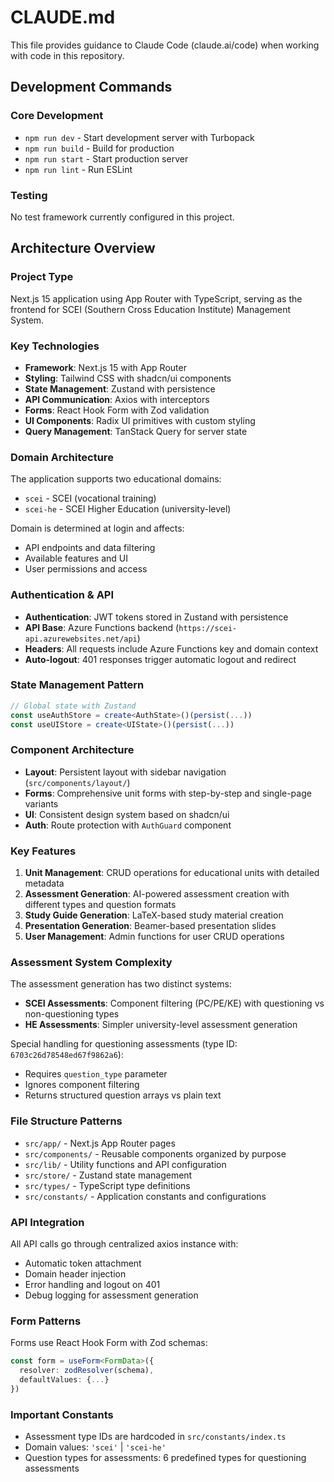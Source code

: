 # CLAUDE.md

This file provides guidance to Claude Code (claude.ai/code) when working with code in this repository.

## Development Commands

### Core Development
- `npm run dev` - Start development server with Turbopack
- `npm run build` - Build for production
- `npm run start` - Start production server
- `npm run lint` - Run ESLint

### Testing
No test framework currently configured in this project.

## Architecture Overview

### Project Type
Next.js 15 application using App Router with TypeScript, serving as the frontend for SCEI (Southern Cross Education Institute) Management System.

### Key Technologies
- **Framework**: Next.js 15 with App Router
- **Styling**: Tailwind CSS with shadcn/ui components
- **State Management**: Zustand with persistence
- **API Communication**: Axios with interceptors
- **Forms**: React Hook Form with Zod validation
- **UI Components**: Radix UI primitives with custom styling
- **Query Management**: TanStack Query for server state

### Domain Architecture
The application supports two educational domains:
- `scei` - SCEI (vocational training)
- `scei-he` - SCEI Higher Education (university-level)

Domain is determined at login and affects:
- API endpoints and data filtering
- Available features and UI
- User permissions and access

### Authentication & API
- **Authentication**: JWT tokens stored in Zustand with persistence
- **API Base**: Azure Functions backend (`https://scei-api.azurewebsites.net/api`)
- **Headers**: All requests include Azure Functions key and domain context
- **Auto-logout**: 401 responses trigger automatic logout and redirect

### State Management Pattern
```typescript
// Global state with Zustand
const useAuthStore = create<AuthState>()(persist(...))
const useUIStore = create<UIState>()(persist(...))
```

### Component Architecture
- **Layout**: Persistent layout with sidebar navigation (`src/components/layout/`)
- **Forms**: Comprehensive unit forms with step-by-step and single-page variants
- **UI**: Consistent design system based on shadcn/ui
- **Auth**: Route protection with `AuthGuard` component

### Key Features
1. **Unit Management**: CRUD operations for educational units with detailed metadata
2. **Assessment Generation**: AI-powered assessment creation with different types and question formats
3. **Study Guide Generation**: LaTeX-based study material creation
4. **Presentation Generation**: Beamer-based presentation slides
5. **User Management**: Admin functions for user CRUD operations

### Assessment System Complexity
The assessment generation has two distinct systems:
- **SCEI Assessments**: Component filtering (PC/PE/KE) with questioning vs non-questioning types
- **HE Assessments**: Simpler university-level assessment generation

Special handling for questioning assessments (type ID: `6703c26d78548ed67f9862a6`):
- Requires `question_type` parameter
- Ignores component filtering
- Returns structured question arrays vs plain text

### File Structure Patterns
- `src/app/` - Next.js App Router pages
- `src/components/` - Reusable components organized by purpose
- `src/lib/` - Utility functions and API configuration
- `src/store/` - Zustand state management
- `src/types/` - TypeScript type definitions
- `src/constants/` - Application constants and configurations

### API Integration
All API calls go through centralized axios instance with:
- Automatic token attachment
- Domain header injection
- Error handling and logout on 401
- Debug logging for assessment generation

### Form Patterns
Forms use React Hook Form with Zod schemas:
```typescript
const form = useForm<FormData>({
  resolver: zodResolver(schema),
  defaultValues: {...}
})
```

### Important Constants
- Assessment type IDs are hardcoded in `src/constants/index.ts`
- Domain values: `'scei'` | `'scei-he'`
- Question types for assessments: 6 predefined types for questioning assessments